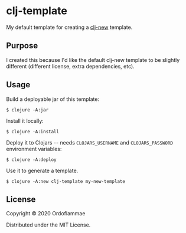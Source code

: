 # clj-template

My default template for creating a [clj-new](https://github.com/seancorfield/clj-new) template. 

## Purpose
I created this because I'd like the default clj-new template to be slightly different (different license, extra dependencies, etc).

## Usage

Build a deployable jar of this template:

    $ clojure -A:jar

Install it locally:

    $ clojure -A:install

Deploy it to Clojars -- needs `CLOJARS_USERNAME` and `CLOJARS_PASSWORD` environment variables:

    $ clojure -A:deploy
    
Use it to generate a template.

    $ clojure -A:new clj-template my-new-template

## License

Copyright © 2020 Ordoflammae

Distributed under the MIT License.
